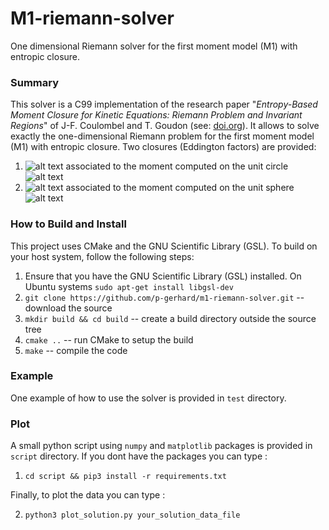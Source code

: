 # M1-riemann-solver
One dimensional Riemann solver for the first moment model (M1) with entropic closure.

### Summary
This solver is a C99 implementation of the research paper "*Entropy-Based Moment Closure for Kinetic Equations: Riemann Problem and Invariant Regions*" of J-F. Coulombel and T. Goudon (see: [doi.org](https://doi.org/10.1142/S0219891606000951 "doi.org")). It allows to solve exactly the one-dimensional Riemann problem for the first moment model (M1) with entropic closure. Two closures (Eddington factors) are provided:
1. ![alt text](https://render.githubusercontent.com/render/math?math=\chi_1) associated to the moment computed on the unit circle ![alt text](https://render.githubusercontent.com/render/math?math=\mathbb{S}^1)
2. ![alt text](https://render.githubusercontent.com/render/math?math=\chi_2) associated to the moment computed on the unit sphere ![alt text](https://render.githubusercontent.com/render/math?math=\mathbb{S}^2)

### How to Build and Install
This project uses CMake and the GNU Scientific Library (GSL). To build on your host system, follow the following steps:
1. Ensure that you have the GNU Scientific Library (GSL) installed. On Ubuntu systems `sudo apt-get install libgsl-dev`
2. `git clone https://github.com/p-gerhard/m1-riemann-solver.git` -- download the source
3. `mkdir build && cd build` -- create a build directory outside the source tree
4. `cmake ..` -- run CMake to setup the build
5. `make` -- compile the code

### Example
One example of how to use the solver is provided in `test` directory.

### Plot
A small python script using `numpy` and `matplotlib` packages is provided in `script` directory. 
If you dont have the packages you can type :
1. `cd script && pip3 install -r requirements.txt`

Finally, to plot the data you can type :

2. `python3 plot_solution.py your_solution_data_file`
